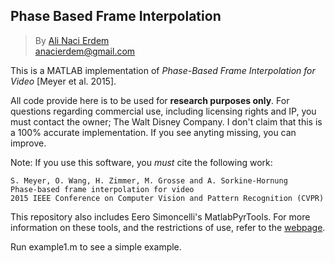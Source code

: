 ## Phase Based Frame Interpolation
>By [Ali Naci Erdem](http://www.alinacierdem.com)  
anacierdem@gmail.com

This is a MATLAB implementation of *Phase-Based Frame Interpolation for Video* [Meyer et al. 2015]. 

All code provide here is to be used for **research purposes only**. For questions regarding commercial use, including licensing rights and IP, you must contact the owner; The Walt Disney Company.
I don't claim that this is a 100% accurate implementation. If you see anyting missing, you can improve.

Note: If you use this software, you *must* cite the following work: 

    S. Meyer, O. Wang, H. Zimmer, M. Grosse and A. Sorkine-Hornung
    Phase-based frame interpolation for video
    2015 IEEE Conference on Computer Vision and Pattern Recognition (CVPR)

This repository also includes Eero Simoncelli's MatlabPyrTools. For more information on these tools, and the restrictions of use, refer to the [webpage](https://github.com/LabForComputationalVision/matlabPyrTools).

Run example1.m to see a simple example.
